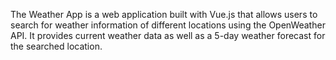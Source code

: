 The Weather App is a web application built with Vue.js that allows users to search for weather information of different locations using the OpenWeather API. It provides current weather data as well as a 5-day weather forecast for the searched location.
